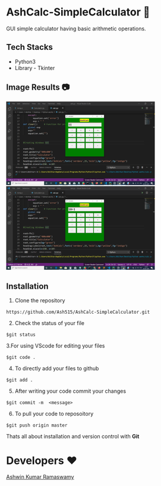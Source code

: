 # AshCalc-SimpleCalculator 📱
 GUI simple calculator having basic arithmetic operations. 

## Tech Stacks
- Python3
- Library - Tkinter

## Image Results 📷

<img src="Calcimages/calc2.png" width="400px">   <img src="Calcimages/Calc1.png" width="400px">

## Installation 
1. Clone the repository 
```
https://github.com/Ash515/AshCalc-SimpleCalculator.git
```
2. Check the status of your file 
```
$git status
```

3.For using VScode for editing your files 
```
$git code .
```
4. To directly add your files to github
```
$git add .
```
5. After writing your code commit your changes 
```
$git commit -m  <message>
```
6. To pull your code to reposoitory
```
$git push origin master
```
Thats all about installation and version control with **Git**

# Developers ❤
[Ashwin Kumar Ramaswamy](https://github.com/Ash515)
